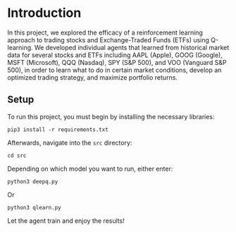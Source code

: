 # Introduction 
In this project, we explored the efficacy of a reinforcement learning approach to 
trading stocks and Exchange-Traded Funds (ETFs) using Q-learning. We developed individual 
agents that learned from historical market data for several stocks and ETFs including 
AAPL (Apple), GOOG (Google), MSFT (Microsoft), QQQ (Nasdaq), SPY (S&P 500), and 
VOO (Vanguard S&P 500), in order to learn what to do in certain market conditions, 
develop an optimized trading strategy, and maximize portfolio returns. 


## Setup 
To run this project, you must begin by installing the necessary libraries:
```
pip3 install -r requirements.txt
```

Afterwards, navigate into the `src` directory:
```
cd src
```

Depending on which model you want to run, either enter:
```
python3 deepq.py
```

Or 
```
python3 qlearn.py
```

Let the agent train and enjoy the results!